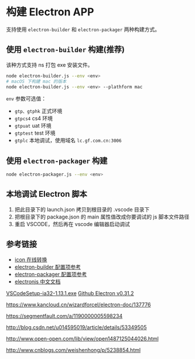 # 构建 Electron APP

支持使用 `electron-builder` 和 `electron-packager` 两种构建方式。

## 使用 `electron-builder` 构建(推荐)

该种方式支持 ns 打包 exe 安装文件。

```bash
node electron-builder.js --env <env>
# macOS 下构建 mac 的版本
node electron-builder.js --env <env> --plathform mac
```

`env` 参数可选值：

- `gtp、gtphk` 正式环境
- `gtpcs4` cs4 环境
- `gtpuat` uat 环境
- `gtptest`  test 环境
- `gtplc` 本地调试，使用域名 `lc.gf.com.cn:3006`

## 使用 `electron-packager` 构建

```bash
node electron-packager.js --env <env>
```

## 本地调试 Electron 脚本

1. 把此目录下的 launch.json 拷贝到根目录的 .vscode 目录下
2. 把根目录下的 package.json 的 main 属性值改成你要调试的 js 脚本文件路径
3. 重启 VSCODE，然后再在 vscode 编辑器启动调试

## 参考链接

- [icon 在线转换](https://www.easyicon.net/covert/)
- [electron-builder 配置项参考](https://electron.build/configuration/configuration)
- [electron-packager 配置项参考](https://github.com/electron-userland/electron-packager/blob/master/docs/api.md#options)
- [electronjs 中文文档](http://electronjs.org/docs)

[VSCodeSetup-ia32-1.13.1.exe](https://code.visualstudio.com/updates/v1_13)
[Github Electron v0.31.2](https://github.com/electron/electron/releases/tag/v0.31.2)

<https://www.kancloud.cn/wizardforcel/electron-doc/137776>

<https://segmentfault.com/a/1190000005598234>

<http://blog.csdn.net/u014595019/article/details/53349505>

<http://www.open-open.com/lib/view/open1487125044026.html>

<http://www.cnblogs.com/weishenhong/p/5238854.html>

